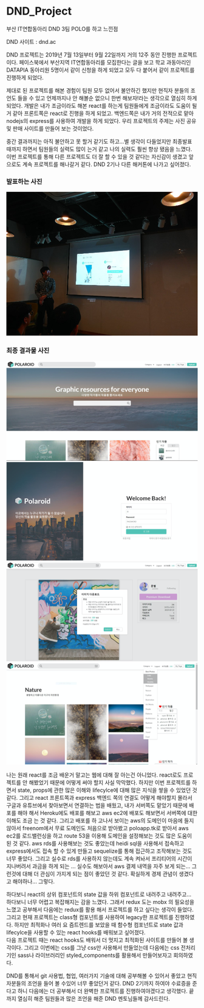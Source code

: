 # DND_Project
부산 IT연합동아리 DND 3팀 POLO를 하고 느낀점

DND 사이트 : dnd.ac

DND 프로젝트는 2019년 7월 13일부터 9월 22일까지 거의 12주 동안 진행한 프로젝트이다.
페이스북에서 부산지역 IT연합동아리를 모집한다는 글을 보고 학교 과동아리인 DATAPIA 동아리원 5명이서 같이
신청을 하게 되었고 모두 다 붙어서 같이 프로젝트를 진행하게 되었다.

제대로 된 프로젝트를 해본 경험이 팀원 모두 없어서 불안하긴 했지만 현직자 분들의 조언도 들을 수 있고 
언제까지나 안 해볼순 없으니 한번 해보자!라는 생각으로 열심히 하게 되었다.
개발은 내가 조금이라도 해본 react를 하는게 팀원들에게 조금이라도 도움이 될거 같아 프론트쪽은 react로 진행을
하게 되었고. 백엔드쪽은 내가 거의 전적으로 맡아 nodejs의 express를 사용하여 개발을 하게 되었다.
우리 프로젝트의 주제는 사진 공유 및 판매 사이트를 만들어 보는 것이었다.

중간 결과까지는 아직 불안하고 못 할거 같기도 하고...별 생각이 다들었지만 최종발표 때까지 하면서 팀원들의
실력도 많이 는거 같고 나의 실력도 훨씬 향상 됐음을 느꼈다. 이번 프로젝트를 통해 다른 프로젝트도 더 잘 할
수 있을 것 같다는 자신감이 생겼고 앞으로도 계속 프로젝트를 해나갈거 같다. DND 2기나 다른 해커톤에 나가고
싶어졌다.

### 발표하는 사진

![발표사진](./발표사진/발표14.jpg)

### 최종 결과물 사진

![img](./img/capture1.png)
![img](./img/capture2.png)
![img](./img/capture3.png)
![img](./img/capture4.png)

나는 원래 react를 조금 배운거 말고는 웹에 대해 잘 아는건 아니었다. react로도 프로젝트를 안 해봤었기 때문에
어떻게 써야 할지 사실 막막했다. 하지만 이번 프로젝트를 하면서 state, props에 관한 많은 이해와 lifecylce에
대해 많은 지식을 쌓을 수 있었던 것 같다. 그리고 react 프론트쪽과 express 백엔드 쪽의 연결도 어떻게 해야할지
몰라서 구글과 유튜브에서 찾아보면서 연결하는 법을 배웠고, 내가 서버쪽도 맡았기 때문에 배포를 해야 해서 
Heroku에도 배포를 해보고 aws ec2에 배포도 해보면서 서버쪽에 대한 이해도 조금 는 것 같다. 그리고 배포를 하
고나서 보이는 aws의 도메인이 마음에 들지 않아서 freenom에서 무료 도메인도 처음으로 받아봤고 poloapp.tk로 
받아서 aws ec2를 로드밸런싱을 하고 route 53을 이용해 도메인을 설정해보는 것도 많은 도움이 된 것 같다. 
aws rds를 사용해보는 것도 좋았는데 heidi sql을 사용해서 접속하고 express에서도 접속 할 수 있게 만들고 
sequelize를 통해 접근하고 조작해보는 것도 너무 좋았다. 그리고 실수로 rds를 사용하지 않는데도 계속 켜놔서
프리티어의 시간이 지나버려서 과금을 하게 되는 ... 실수도 해보아서 aws 결제 내역을 자주 보게 되는... 그런것에
대해 더 관심이 가지게 되는 점이 좋았던 것 같다. 확실하게 경제 관념이 생겼다고 해야하나... 그렇다.

하다보니 react의 상위 컴포넌트의 state 값을 하위 컴포넌트로 내려주고 내려주고... 하다보니 너무 어렵고
복잡해지는 감을 느꼈다. 그래서 redux 도는 mobx 의 필요성을 느꼈고 공부해서 다음에는 redux를 활용 해서 
프로젝트를 하고 싶다는 생각이 들었다.
그리고 현재 프로젝트는 class형 컴포넌트를 사용하여 legacy한 프로젝트를 진행하였다. 하지만 최적화나 여러 요
즘트렌드를 보았을 때 함수형 컴포넌트로 state 값과 lifecylce을 사용할 수 있는 react hooks를 배워보고 싶어졌다.\
다음 프로젝트 때는 react hooks도 배워서 더 멋지고 최적화된 사이트를 만들어 볼 생각이다.
그리고 이번에는 css를 그냥 css만 사용해서 만들었는데 다음에는 css 전처리기인 sass나 라이브러리인 styled_components를
활용해서 만들어보자고 회의하였다.

DND를 통해서 git 사용법, 협업, 여러가지 기술에 대해 공부해볼 수 있어서 좋았고 현직자분들의 조언을 들어 볼
수있어 너무 좋았던거 같다. DND 2기까지 하여야 수료증을 준다고 하니 다음에는 더 공부해서 더 완벽한 프로젝트를
진행하여야겠다고 생각했다. 끝까지 열심히 해준 팀원들과 많은 조언을 해준 DND 멘토님들께 감사드린다.

